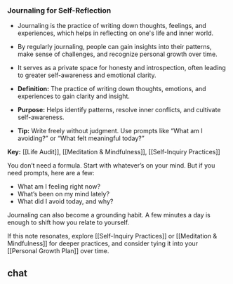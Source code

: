 ### Journaling for Self-Reflection

- Journaling is the practice of writing down thoughts, feelings, and experiences, which helps in reflecting on one's life and inner world.
- By regularly journaling, people can gain insights into their patterns, make sense of challenges, and recognize personal growth over time.
- It serves as a private space for honesty and introspection, often leading to greater self-awareness and emotional clarity.

- **Definition:** The practice of writing down thoughts, emotions, and experiences to gain clarity and insight.
- **Purpose:** Helps identify patterns, resolve inner conflicts, and cultivate self-awareness.
- **Tip:** Write freely without judgment. Use prompts like “What am I avoiding?” or “What felt meaningful today?”

**Key:** [[Life Audit]], [[Meditation & Mindfulness]], [[Self-Inquiry Practices]]


You don’t need a formula. Start with whatever’s on your mind. But if you need prompts, here are a few:
- What am I feeling right now?
- What’s been on my mind lately?
- What did I avoid today, and why?

Journaling can also become a grounding habit. A few minutes a day is enough to shift how you relate to yourself.

If this note resonates, explore [[Self-Inquiry Practices]] or [[Meditation & Mindfulness]] for deeper practices, and consider tying it into your [[Personal Growth Plan]] over time.

## chat
```smart-chatgpt
```
